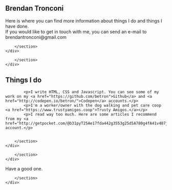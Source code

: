 <!DOCTYPE html>
<html lang="en">
<head>

<meta charset="UTF-8"/>
<meta name="viewport" content="width=device-width, initial-scale=1">

<title>Brendan Tronconi </title>
<meta name="author" content="Brendan Tronconi">

<meta name="language" content="en"/>
<meta name="description" content="Freelance Front-End Web Developer, Brooklyn, New York, N.Y."/>


<link rel="shortcut icon" href="http://brendantronconi.com/favicon.ico">

<meta name="viewport" content="width=device-width, user-scalable=yes, initial-scale=1, user-scalable=1"/>


<script>
  (function(i,s,o,g,r,a,m){i['GoogleAnalyticsObject']=r;i[r]=i[r]||function(){
  (i[r].q=i[r].q||[]).push(arguments)},i[r].l=1*new Date();a=s.createElement(o),
  m=s.getElementsByTagName(o)[0];a.async=1;a.src=g;m.parentNode.insertBefore(a,m)
  })(window,document,'script','//www.google-analytics.com/analytics.js','ga');

  ga('create', 'UA-34951739-3', 'brendantronconi.com');
  ga('send', 'pageview');

</script>
</head>
<body>




<div class="full-width">
	<div class="wrapper container">
		<section class="main main--wider">
			<h1 class="descriptor">Brendan Tronconi</h1>
			<p>Here is where you can find more information about things I do and things I have done.<br> If you would like to get in touch with me, you can send an e-mail to brendantronconi@gmail.com</p>

		</section>
	</div>
</div>


<div class="full-width-rev">
	<div class="wrapper container">
		<section class="main main--wider">
			<p class="filler">
			

		</section>
	</div>
</div>

<div class="full-width">
	<div class="wrapper container">
		<section class="main main--wider">
			<h2 class="descriptor">Things I do</h2>
			
			<p>I write HTML, CSS and Javascript. You can see some of my work on my <a href="https://github.com/betron">Github</a> and <a href="http://codepen.io/betron/">Codepen</a> accounts.</p>
			<p>I'm a worker/owner with the dog walking and pet care coop <a href="https://www.trustyamigos.coop">Trusty Amigos.</a></p>
			<p>I read way too much. Here are some articles I recommend from my <a href="http://getpocket.com/@b31pyT25Ae17fda442g3553g25d5A780g4fA41v487jsQyZgn9c28f1bUp6YI0l1">Pocket</a> account.</p>
 
			
		</section>
	</div>
</div>

<div class="full-width-rev">
	<div class="wrapper container">
		<section class="main main--wider">
			

		</section>
	</div>
</div>



<!--div class="full-width">
	<div class="wrapper container">
		<section class="main main--wider">
			<h2 class="descriptor">Things I've done</h2>

			<p>I made this re-creation of the Atari classic 'Asteroids' in Javascript.</p>
			<img src=" ../images/HPLTitleScreenLarge.png" alt="logo">

			<p> I made this touch friendly game in Javascript.</p>
			<img src=" ../images/WarIsAForceTitleBig.png" alt="logo">

			<p> I built this site for Jonathan Fox.</p>
			<img src=" ../images/foxSmall.png" alt="logo">


		</section>
	</div>
</div-->


<footer class="full-width-rev">
	<div class="wrapper container">
		<section class="main main--wider">
			<p>Have a good one.
			

		</section>
	</div>
</footer>


</body>
</html>
